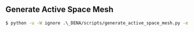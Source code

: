 

## Generate Active Space Mesh

```bash
$ python -u -W ignore .\_DENA/scripts/generate_active_space_mesh.py -e test -n TRLATEST -s C:/Users/azucker/Desktop/DENATRLA2021_study_area.shp --omni-min 0 --omni-max 0 --mesh-spacing 30
```